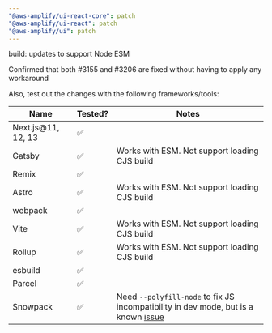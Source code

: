 ```yaml
---
"@aws-amplify/ui-react-core": patch
"@aws-amplify/ui-react": patch
"@aws-amplify/ui": patch
---
```


build: updates to support Node ESM

Confirmed that both #3155 and #3206 are fixed without having to apply any workaround

Also, test out the changes with the following frameworks/tools:

| Name  | Tested? | Notes | 
|---|---|---|
| Next.js@11, 12, 13  | ✅ |   |
| Gatsby | ✅ | Works with ESM. Not support loading CJS build |
| Remix | ✅ |  | 
| Astro | ✅ | Works with ESM. Not support loading CJS build | 
| webpack | ✅ |   |
| Vite | ✅ | Works with ESM. Not support loading CJS build | 
| Rollup | ✅ | Works with ESM. Not support loading CJS build | 
| esbuild | ✅ |   | 
| Parcel | ✅ |   | 
| Snowpack | ✅ | Need `--polyfill-node` to fix JS incompatibility in dev mode, but is a known [issue](https://github.com/FredKSchott/snowpack/discussions/718) | 
